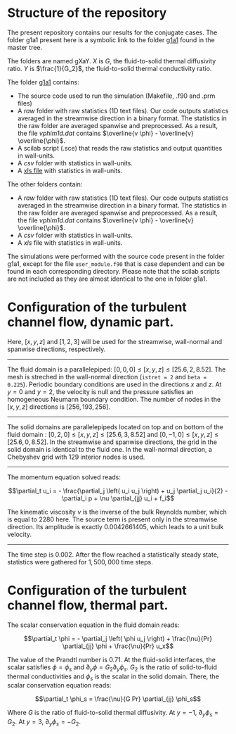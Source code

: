 # Structure of the repository

The present repository contains our results for the conjugate cases. The folder g1a1 present here is a symbolic link to the folder [g1a1](/g1a1/) found in the master tree.

The folders are named gXaY. $`X`$ is $`G`$, the fluid-to-solid thermal diffusivity ratio. $`Y`$ is $`\frac{1}{G_2}`$, the fluid-to-solid thermal conductivity ratio.

The folder [g1a1](/g1a1/) contains:
- The source code used to run the simulation (Makefile, .f90 and .prm files)
- A *raw* folder with raw statistics (1D text files). Our code outputs statistics averaged in the streamwise direction in a binary format. The statistics in the raw folder are averaged spanwise and preprocessed. As a result, the file *vphim1d.dat* contains $`\overline{v \phi} - \overline{v} \overline{\phi}`$.
- A scilab script (.sce) that reads the raw statistics and output quantities in wall-units.
- A *csv* folder with statistics in wall-units.
- A [xls file](/../raw/master/g1a1/g1a1.xls) with statistics in wall-units.

The other folders contain:
- A *raw* folder with raw statistics (1D text files). Our code outputs statistics averaged in the streamwise direction in a binary format. The statistics in the raw folder are averaged spanwise and preprocessed. As a result, the file *vphim1d.dat* contains $`\overline{v \phi} - \overline{v} \overline{\phi}`$.
- A *csv* folder with statistics in wall-units.
- A *xls* file with statistics in wall-units.

The simulations were performed with the source code present in the folder g1a1, except for the file `user_module.f90` that is case dependent and can be found in each corresponding directory. Please note that the scilab scripts are not included as they are almost identical to the one in folder g1a1.

# Configuration of the turbulent channel flow, dynamic part.

Here, $`[x,y,z]`$ and $`[1,2,3]`$ will be used for the streamwise, wall-normal and spanwise directions, respectively.

---

The fluid domain is a parallelepiped: $`[0,0,0] \leq [x,y,z] \leq [25.6, 2, 8.52]`$. The mesh is streched in the wall-normal direction (`istret = 2` and `beta = 0.225`). Periodic boundary conditions are used in the directions $`x`$ and $`z`$. At $`y=0`$ and $`y=2`$, the velocity is null and the pressure satisfies an homogeneous Neumann boundary condition. The number of nodes in the $`[x,y,z]`$ directions is $`[256, 193, 256]`$.

---

The solid domains are parallelepipeds located on top and on bottom of the fluid domain : $`[0,2,0] \leq [x,y,z] \leq [25.6, 3, 8.52]`$ and $`[0,-1,0] \leq [x,y,z] \leq [25.6, 0, 8.52]`$. In the streamwise and spanwise directions, the grid in the solid domain is identical to the fluid one. In the wall-normal direction, a Chebyshev grid with $`129`$ interior nodes is used.

---

The momentum equation solved reads:
```math
\partial_t u_i = - \frac{\partial_j \left( u_i u_j \right) + u_j \partial_j u_i}{2} - \partial_i p + \nu \partial_{jj} u_i + f_i
```
The kinematic viscosity $`\nu`$ is the inverse of the bulk Reynolds number, which is equal to $`2280`$ here. The source term is present only in the streamwise direction. Its amplitude is exactly $`0.0042661405`$, which leads to a unit bulk velocity.

---

The time step is $`0.002`$. After the flow reached a statistically steady state, statistics were gathered for $`1,500,000`$ time steps.

# Configuration of the turbulent channel flow, thermal part.

The scalar conservation equation in the fluid domain reads:
```math
\partial_t \phi = - \partial_j \left( \phi u_j \right) + \frac{\nu}{Pr} \partial_{jj} \phi + \frac{\nu}{Pr} u_x
```
The value of the Prandtl number is $`0.71`$. At the fluid-solid interfaces, the scalar satisfies $`\phi = \phi_s`$ and $`\partial_y \phi = G_2 \partial_y \phi_s`$. $`G_2`$ is the ratio of solid-to-fluid thermal conductivities and $`\phi_s`$ is the scalar in the solid domain. There, the scalar conservation equation reads:
```math
\partial_t \phi_s = \frac{\nu}{G Pr} \partial_{jj} \phi_s
```
Where $`G`$ is the ratio of fluid-to-solid thermal diffusivity. At $`y=-1`$, $`\partial_y \phi_s = G_2`$. At $`y=3`$, $`\partial_y \phi_s = -G_2`$.
